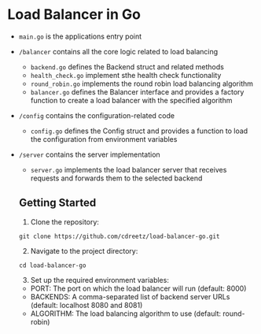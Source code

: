 # Load Balancer in Go


- `main.go` is the applications entry point
- `/balancer` contains all the core logic related to load balancing
  - `backend.go` defines the Backend struct and related methods
  - `health_check.go` implement sthe health check functionality
  - `round_robin.go` implements the round robin load balancing algorithm
  - `balancer.go` defines the Balancer interface and provides a factory function to create a load balancer with the specified algorithm
- `/config` contains the configuration-related code
  - `config.go` defines the Config struct and provides a function to load the configuration from environment variables
- `/server` contains the server implementation
  - `server.go` implements the load balancer server that receives requests and forwards them to the selected backend


  ## Getting Started

  1. Clone the repository:

  `git clone https://github.com/cdreetz/load-balancer-go.git`

  2. Navigate to the project directory:

  `cd load-balancer-go`

  3. Set up the required environment variables:
  
  - PORT: The port on which the load balancer will run (default: 8000)
  - BACKENDS: A comma-separated list of backend server URLs (default: localhost 8080 and 8081)
  - ALGORITHM: The load balancing algorithm to use (default: round-robin)



